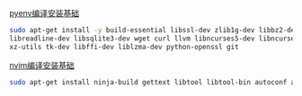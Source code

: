 [pyenv编译安装基础](https://github.com/pyenv/pyenv/wiki/Common-build-problems)

```bash
sudo apt-get install -y build-essential libssl-dev zlib1g-dev libbz2-dev \
libreadline-dev libsqlite3-dev wget curl llvm libncurses5-dev libncursesw5-dev \
xz-utils tk-dev libffi-dev liblzma-dev python-openssl git
```

[nvim编译安装基础](https://github.com/neovim/neovim/wiki/Building-Neovim#build-prerequisites)


```bash
sudo apt-get install ninja-build gettext libtool libtool-bin autoconf automake cmake g++ pkg-config unzip

```
